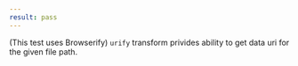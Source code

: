 ```yaml
---
result: pass
---
```


(This test uses Browserify) `urify` transform privides ability to get data uri for the given file path.
